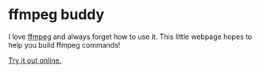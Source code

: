 # ffmpeg buddy

I love [ffmpeg](https://ffmpeg.org/) and always forget how to use it. This little webpage hopes to help you build ffmpeg commands!

[Try it out online.](https://evanhahn.github.io/ffmpeg-buddy/)
